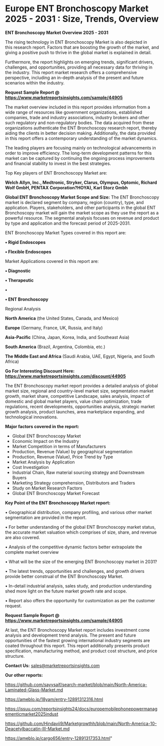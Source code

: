 # Europe ENT Bronchoscopy Market 2025 - 2031 : Size, Trends, Overview

<Strong> ENT Bronchoscopy Market Overview 2025 - 2031</strong>

The rising technology in ENT Bronchoscopy Market is also depicted in this research report. Factors that are boosting the growth of the market, and giving a positive push to thrive in the global market is explained in detail.

Furthermore, the report highlights on emerging trends, significant drivers, challenges, and opportunities, providing all necessary data for thriving in the industry. This report market research offers a comprehensive perspective, including an in-depth analysis of the present and future scenarios within the industry.

<strong>Request Sample Report @ <a href=https://www.marketreportsinsights.com/sample/44905>https://www.marketreportsinsights.com/sample/44905</a></strong>

The market overview included in this report provides information from a wide range of resources like government organizations, established companies, trade and industry associations, industry brokers and other such regulatory and non-regulatory bodies. The data acquired from these organizations authenticate the ENT Bronchoscopy research report, thereby aiding the clients in better decision making. Additionally, the data provided in this report offers a contemporary understanding of the market dynamics.

The leading players are focusing mainly on technological advancements in order to improve efficiency. The long-term development patterns for this market can be captured by continuing the ongoing process improvements and financial stability to invest in the best strategies.

Top Key players of ENT Bronchoscopy Market are:

<strong>Welch Allyn, Inc., Medtronic, Stryker, Clarus, Olympus, Optomic, Richard Wolf GmbH, PENTAX Corporation?HOYA), Karl Storz Gmbh</strong>

<strong><b>Global ENT Bronchoscopy Market Scope and Size:</b></strong>
The ENT Bronchoscopy market is declared segment by company, region (country), type, and application. Players, stakeholders, and other participants in the global ENT Bronchoscopy market will gain the market scope as they use the report as a powerful resource. The segmental analysis focuses on revenue and product by type and application and the forecast period of 2025-2031.

ENT Bronchoscopy Market Types covered in this report are:

<strong>•  Rigid Endoscopes

•  Flexible Endoscopes</strong>

Market Applications covered in this report are:

<strong>•  Diagnostic

•  Therapeutic

•  

•  ENT Bronchoscopy</strong> 

Regional Analysis

<strong>North America</strong> (the United States, Canada, and Mexico)

<strong>Europe</strong> (Germany, France, UK, Russia, and Italy)

<strong>Asia-Pacific</strong> (China, Japan, Korea, India, and Southeast Asia)

<strong>South America</strong> (Brazil, Argentina, Colombia, etc.)

<strong>The Middle East and Africa</strong> (Saudi Arabia, UAE, Egypt, Nigeria, and South Africa)

<strong>Go For Interesting Discount Here: <a href=https://www.marketreportsinsights.com/discount/44905>https://www.marketreportsinsights.com/discount/44905</a></strong>

The ENT Bronchoscopy market report provides a detailed analysis of global market size, regional and country-level market size, segmentation market growth, market share, competitive Landscape, sales analysis, impact of domestic and global market players, value chain optimization, trade regulations, recent developments, opportunities analysis, strategic market growth analysis, product launches, area marketplace expanding, and technological innovations.

<strong><b>Major factors covered in the report:</b></strong>
<ul>
  <li>Global ENT Bronchoscopy Market </li>
  <li>Economic Impact on the Industry</li>
  <li>Market Competition in terms of Manufacturers</li>
  <li>Production, Revenue (Value) by geographical segmentation</li>
  <li>Production, Revenue (Value), Price Trend by Type</li>
  <li>Market Analysis by Application</li>
  <li>Cost Investigation</li>
  <li>Industrial Chain, Raw material sourcing strategy and Downstream Buyers</li>
  <li>Marketing Strategy comprehension, Distributors and Traders</li>
  <li>Study on Market Research Factors</li>
  <li>Global ENT Bronchoscopy Market Forecast</li>
</ul>

<strong><b>Key Point of the ENT Bronchoscopy Market report:</b></strong>

• Geographical distribution, company profiling, and various other market segmentation are provided in the report.

• For better understanding of the global ENT Bronchoscopy market status, the accurate market valuation which comprises of size, share, and revenue are also covered.

• Analysis of the competitive dynamic factors better extrapolate the complete market overview

• What will be the size of the emerging ENT Bronchoscopy market in 2031?

• The latest trends, opportunities and challenges, and growth drivers provide better construal of the ENT Bronchoscopy Market.

• In-detail industrial analysis, sales study, and production understanding shed more light on the future market growth rate and scope.

• Report also offers the opportunity for customization as per the customer request.

<strong>Request Sample Report @ <a href=https://www.marketreportsinsights.com/sample/44905>https://www.marketreportsinsights.com/sample/44905</a></strong>

At last, the ENT Bronchoscopy Market report includes investment come analysis and development trend analysis. The present and future opportunities of the fastest growing international industry segments are coated throughout this report. This report additionally presents product specification, manufacturing method, and product cost structure, and price structure.

<strong>Contact Us:</strong>
sales@marketreportsinsights.com

<strong>Our other reports:</strong>

<a href=https://github.com/sayysaif/search-market/blob/main/North-America-Laminated-Glass-Market.md>https://github.com/sayysaif/search-market/blob/main/North-America-Laminated-Glass-Market.md</a>

<a href=https://ameblo.jp/18yam/entry-12891312316.html>https://ameblo.jp/18yam/entry-12891312316.html</a>

<a href=https://issuu.com/reportsinsights24/docs/europemobilephonepowermanagementicmarket2025indust>https://issuu.com/reportsinsights24/docs/europemobilephonepowermanagementicmarket2025indust</a>

<a href=https://github.com/Hindavii9/Marketgrowthh/blob/main/North-America-10-Deacetylbaccatin-III-Market.md>https://github.com/Hindavii9/Marketgrowthh/blob/main/North-America-10-Deacetylbaccatin-III-Market.md</a>

<a href=https://ameblo.jp/cargo656/entry-12891317353.html>https://ameblo.jp/cargo656/entry-12891317353.html</a>"

